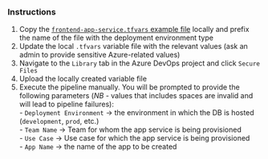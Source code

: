### Instructions
1. Copy the [`frontend-app-service.tfvars` example file](https://dev.azure.com/exploreai/CORE.Utilities/_git/Platform.PipelineExamples?path=/provision/variable-files/frontend-app-service.tfvars) locally and prefix the name of the file with the deployment environment type
2. Update the local `.tfvars` variable file with the relevant values (ask an admin to provide sensitive Azure-related values)
3. Navigate to the `Library` tab in the Azure DevOps project and click `Secure Files`
4. Upload the locally created variable file
5. Execute the pipeline manually. You will be prompted to provide the following parameters (*NB* - values that includes spaces are invalid and will lead to pipeline failures):
    <br/> - `Deployment Environment` -> the environment in which the DB is hosted (`development`, `prod`, etc.)
    <br/> - `Team Name` -> Team for whom the app service is being provisioned
    <br/> - `Use Case` -> Use case for which the app service is being provisioned
    <br/> - `App Name` -> the name of the app to be created

    